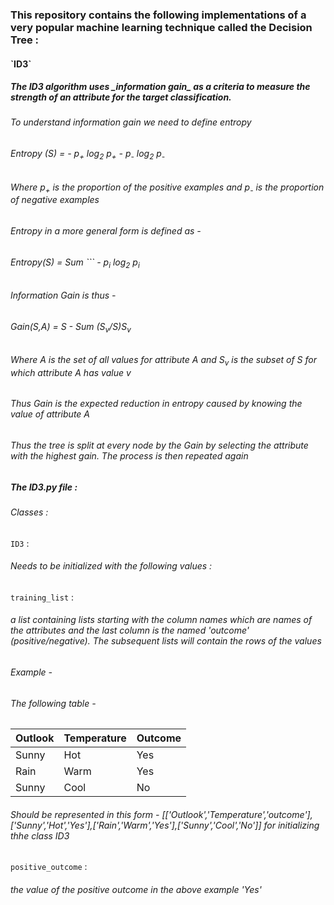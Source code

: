 <h3>This repository contains the following implementations of a very popular machine learning technique called the Decision Tree :</h3>
<h4>`ID3`</h4>
<h5>The ID3 algorithm uses _information gain_ as a criteria to measure the strength of an attribute for the target classification.</h5>

<h6>To understand information gain we need to define entropy </h6>


<h6>	Entropy (S) = - p<sub>+</sub> log<sub>2</sub> p<sub>+</sub> - p<sub>-</sub> log<sub>2</sub> p<sub>-</sub> </h6>
<h6>	Where p<sub>+</sub> is the proportion of the positive examples and p<sub>-</sub> is the proportion of negative examples </h6>
<h6>	Entropy in a more general form is defined as - </h6>
<h6>	Entropy(S) = Sum ``` - p<sub>i</sub> log<sub>2</sub> p<sub>i</sub> </h6>

<h6>Information Gain is thus - </h6>

<h6>Gain(S,A) = S - Sum (S<sub>v</sub>/S)S<sub>v</sub></h6>

<h6>Where A is the set of all values for attribute A and S<sub>v</sub> is the subset of S for which attribute A has value v</h6>

<h6>Thus Gain is the expected reduction in entropy caused by knowing the value of attribute A</h6>


<h6>Thus the tree is split at every node by the Gain by selecting the attribute with the highest gain. The process is then repeated again </h6>

<h5>The ID3.py file :</h5>

<h6>Classes :</h6>

`ID3` :
<h6>Needs to be initialized with the following values : </h6>

`training_list` :  <h6>a list containing lists starting with the column names which are names of the attributes and the last column is the named 'outcome' (positive/negative). The subsequent lists will contain the rows of the values</h6>
<h6>Example - </h6>
<h6>The following table - </h6>

| Outlook       | Temperature   |Outcome|
| ------------- | ------------- | ----- |
| Sunny      | Hot | Yes |
| Rain     | Warm      |   Yes |
| Sunny | Cool      |    No |

<h6>Should be represented in this form -  [['Outlook','Temperature','outcome'],['Sunny','Hot','Yes'],['Rain','Warm','Yes'],['Sunny','Cool','No']] for initializing thhe class ID3</h6>

`positive_outcome` : <h6>the value of the positive outcome in the above example 'Yes'</h6>